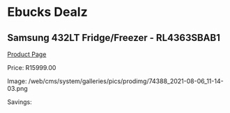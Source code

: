 
# Ebucks Dealz
## Samsung 432LT Fridge/Freezer - RL4363SBAB1
[Product Page](https://www.ebucks.com/web/shop/productSelected.do?prodId=1209710952&catId=704986856)

Price: R15999.00

Image: /web/cms/system/galleries/pics/prodimg/74388_2021-08-06_11-14-03.png

Savings: 


	